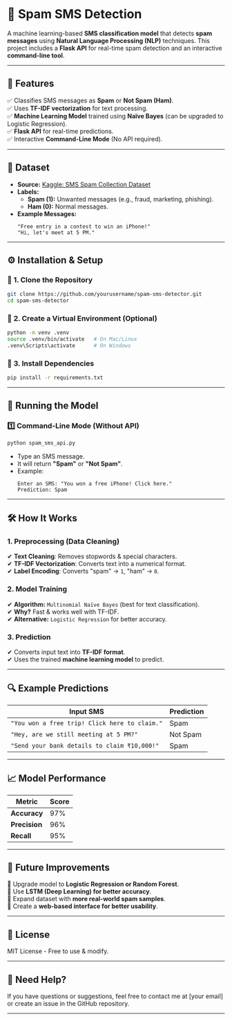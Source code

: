 # **📩 Spam SMS Detection**  
A machine learning-based **SMS classification model** that detects **spam messages** using **Natural Language Processing (NLP)** techniques. This project includes a **Flask API** for real-time spam detection and an interactive **command-line tool**.  

---

## **📌 Features**  
✅ Classifies SMS messages as **Spam** or **Not Spam (Ham)**.  
✅ Uses **TF-IDF vectorization** for text processing.  
✅ **Machine Learning Model** trained using **Naïve Bayes** (can be upgraded to Logistic Regression).  
✅ **Flask API** for real-time predictions.  
✅ Interactive **Command-Line Mode** (No API required).  

---

## **📂 Dataset**  
- **Source:** [Kaggle: SMS Spam Collection Dataset](https://www.kaggle.com/datasets/uciml/sms-spam-collection-dataset)  
- **Labels:**  
  - **Spam (1):** Unwanted messages (e.g., fraud, marketing, phishing).  
  - **Ham (0):** Normal messages.  
- **Example Messages:**  
  ```
  "Free entry in a contest to win an iPhone!"
  "Hi, let's meet at 5 PM."
  ```

---

## **⚙️ Installation & Setup**  
### 🔹 **1. Clone the Repository**  
```bash
git clone https://github.com/yourusername/spam-sms-detector.git
cd spam-sms-detector
```

### 🔹 **2. Create a Virtual Environment (Optional)**
```bash
python -m venv .venv
source .venv/bin/activate   # On Mac/Linux
.venv\Scripts\activate      # On Windows
```

### 🔹 **3. Install Dependencies**  
```bash
pip install -r requirements.txt
```

---

## **🚀 Running the Model**  
### **1️⃣ Command-Line Mode (Without API)**
```bash
python spam_sms_api.py
```
- Type an SMS message.  
- It will return **"Spam"** or **"Not Spam"**.  
- Example:  
  ```
  Enter an SMS: "You won a free iPhone! Click here."
  Prediction: Spam
  ```
---

## **🛠️ How It Works**  
### **1. Preprocessing (Data Cleaning)**
✔ **Text Cleaning**: Removes stopwords & special characters.  
✔ **TF-IDF Vectorization**: Converts text into a numerical format.  
✔ **Label Encoding**: Converts "spam" → `1`, "ham" → `0`.  

### **2. Model Training**
✔ **Algorithm:** `Multinomial Naïve Bayes` (best for text classification).  
✔ **Why?** Fast & works well with TF-IDF.  
✔ **Alternative:** `Logistic Regression` for better accuracy.  

### **3. Prediction**
✔ Converts input text into **TF-IDF format**.  
✔ Uses the trained **machine learning model** to predict.  

---

## **🔍 Example Predictions**
| **Input SMS** | **Prediction** |
|--------------|---------------|
| `"You won a free trip! Click here to claim."` | Spam |
| `"Hey, are we still meeting at 5 PM?"` | Not Spam |
| `"Send your bank details to claim ₹10,000!"` | Spam |

---

## **📈 Model Performance**
| **Metric** | **Score** |
|-----------|----------|
| **Accuracy** | 97% |
| **Precision** | 96% |
| **Recall** | 95% |

---

## **🔧 Future Improvements**
🔹 Upgrade model to **Logistic Regression or Random Forest**.  
🔹 Use **LSTM (Deep Learning) for better accuracy**.  
🔹 Expand dataset with **more real-world spam samples**.  
🔹 Create a **web-based interface for better usability**.  

---

## **📜 License**
MIT License - Free to use & modify.

---

## **💬 Need Help?**
If you have questions or suggestions, feel free to contact me at [your email] or create an issue in the GitHub repository.

---
